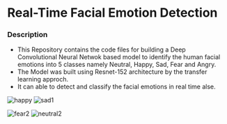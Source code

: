 # Real-Time Facial Emotion Detection

### Description
- This Repository contains the code files for building a Deep Convolutional Neural Netwok based model to identify the human facial emotions into 5 classes namely Neutral, Happy, Sad, Fear and Angry.
- The Model was built using Resnet-152 architecture by the transfer learning approch.
- It can able to detect and classify the facial emotions in real time alse. 


![happy](https://user-images.githubusercontent.com/71257512/148689048-db1d759e-93cb-4dbf-81f9-667c441ec134.jpg)
![sad1](https://user-images.githubusercontent.com/71257512/148688620-aa18a674-77c1-4ef6-b5df-729ed746b762.jpg)

![fear2](https://user-images.githubusercontent.com/71257512/148688756-aab609b3-c363-4199-b6c4-9cdd952ddf17.jpg)
![neutral2](https://user-images.githubusercontent.com/71257512/148688871-56f79614-082f-42bb-9c1d-0ecb7d9ee00b.jpg)
